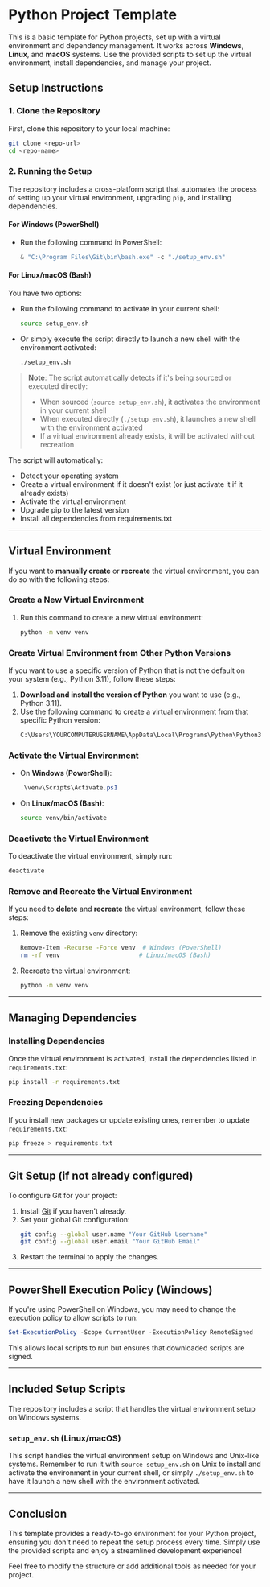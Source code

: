 # Python Project Template

This is a basic template for Python projects, set up with a virtual environment and dependency management. It works across **Windows**, **Linux**, and **macOS** systems. Use the provided scripts to set up the virtual environment, install dependencies, and manage your project.

## Setup Instructions

### 1. Clone the Repository

First, clone this repository to your local machine:
```bash
git clone <repo-url>
cd <repo-name>
```

### 2. Running the Setup

The repository includes a cross-platform script that automates the process of setting up your virtual environment, upgrading `pip`, and installing dependencies.

#### For Windows (PowerShell)
- Run the following command in PowerShell:
  ```powershell
  & "C:\Program Files\Git\bin\bash.exe" -c "./setup_env.sh"
  ```

#### For Linux/macOS (Bash)
You have two options:
- Run the following command to activate in your current shell:
  ```bash
  source setup_env.sh
  ```
- Or simply execute the script directly to launch a new shell with the environment activated:
  ```bash
  ./setup_env.sh
  ```
  
> **Note**: The script automatically detects if it's being sourced or executed directly:
> - When sourced (`source setup_env.sh`), it activates the environment in your current shell
> - When executed directly (`./setup_env.sh`), it launches a new shell with the environment activated
> - If a virtual environment already exists, it will be activated without recreation

The script will automatically:
- Detect your operating system
- Create a virtual environment if it doesn't exist (or just activate it if it already exists)
- Activate the virtual environment
- Upgrade pip to the latest version
- Install all dependencies from requirements.txt

---

## Virtual Environment

If you want to **manually create** or **recreate** the virtual environment, you can do so with the following steps:

### Create a New Virtual Environment

1. Run this command to create a new virtual environment:
   ```bash
   python -m venv venv
   ```

### Create Virtual Environment from Other Python Versions

If you want to use a specific version of Python that is not the default on your system (e.g., Python 3.11), follow these steps:

1. **Download and install the version of Python** you want to use (e.g., Python 3.11).
2. Use the following command to create a virtual environment from that specific Python version:
   ```bash
   C:\Users\YOURCOMPUTERUSERNAME\AppData\Local\Programs\Python\Python311\python.exe -m venv venv
   ```

### Activate the Virtual Environment

- On **Windows (PowerShell)**:
  ```powershell
  .\venv\Scripts\Activate.ps1
  ```

- On **Linux/macOS (Bash)**:
  ```bash
  source venv/bin/activate
  ```

### Deactivate the Virtual Environment

To deactivate the virtual environment, simply run:
```bash
deactivate
```

### Remove and Recreate the Virtual Environment

If you need to **delete** and **recreate** the virtual environment, follow these steps:

1. Remove the existing `venv` directory:
   ```bash
   Remove-Item -Recurse -Force venv  # Windows (PowerShell)
   rm -rf venv                      # Linux/macOS (Bash)
   ```
2. Recreate the virtual environment:
   ```bash
   python -m venv venv
   ```

---

## Managing Dependencies

### Installing Dependencies

Once the virtual environment is activated, install the dependencies listed in `requirements.txt`:
```bash
pip install -r requirements.txt
```

### Freezing Dependencies

If you install new packages or update existing ones, remember to update `requirements.txt`:
```bash
pip freeze > requirements.txt
```

---

## Git Setup (if not already configured)

To configure Git for your project:

1. Install [Git](https://git-scm.com/downloads) if you haven't already.
2. Set your global Git configuration:
   ```bash
   git config --global user.name "Your GitHub Username"
   git config --global user.email "Your GitHub Email"
   ```
3. Restart the terminal to apply the changes.

---

## PowerShell Execution Policy (Windows)

If you're using PowerShell on Windows, you may need to change the execution policy to allow scripts to run:
```powershell
Set-ExecutionPolicy -Scope CurrentUser -ExecutionPolicy RemoteSigned
```
This allows local scripts to run but ensures that downloaded scripts are signed.

---

## Included Setup Scripts

The repository includes a script that handles the virtual environment setup on Windows systems.

### `setup_env.sh` (Linux/macOS)

This script handles the virtual environment setup on Windows and Unix-like systems. Remember to run it with `source setup_env.sh` on Unix to install and activate the environment in your current shell, or simply `./setup_env.sh` to have it launch a new shell with the environment activated.

---

## Conclusion

This template provides a ready-to-go environment for your Python project, ensuring you don't need to repeat the setup process every time. Simply use the provided scripts and enjoy a streamlined development experience!

Feel free to modify the structure or add additional tools as needed for your project.
